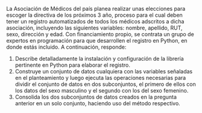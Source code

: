 La Asociación de Médicos del país planea realizar unas elecciones para escoger la directiva de los próximos 3 año, proceso para el cual deben tener un registro automatizados de todos los médicos adscritos a dicha asociación, incluyendo las siguientes variables: nombre, apellido, RUT, sexo, dirección y edad.
Con financiamiento propio, se contrata un grupo de expertos en programación para que desarrollen el registro en Python, en donde estás incluido.
A continuación, responde:
1. Describe detalladamente la instalación y configuración de la librería pertinente en Python para elaborar el registro.
2. Construye un conjunto de datos cualquiera con las variables señaladas en el planteamiento y luego ejecuta las operaciones necesarias para dividir el conjunto de datos en dos subconjuntos, el primero de ellos con los datos del sexo masculino y el segundo con los del sexo femenino.
3. Consolida los dos subconjuntos de datos creados en la pregunta anterior en un solo conjunto, haciendo uso del método respectivo.